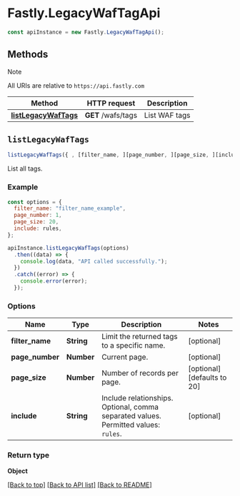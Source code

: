 # Fastly.LegacyWafTagApi

```javascript
const apiInstance = new Fastly.LegacyWafTagApi();
```
## Methods

> [!NOTE]
> All URIs are relative to `https://api.fastly.com`

Method | HTTP request | Description
------ | ------------ | -----------
[**listLegacyWafTags**](LegacyWafTagApi.md#listLegacyWafTags) | **GET** /wafs/tags | List WAF tags


## `listLegacyWafTags`

```javascript
listLegacyWafTags({ , [filter_name, ][page_number, ][page_size, ][include] })
```

List all tags.

### Example

```javascript
const options = {
  filter_name: "filter_name_example",
  page_number: 1,
  page_size: 20,
  include: rules,
};

apiInstance.listLegacyWafTags(options)
  .then((data) => {
    console.log(data, "API called successfully.");
  })
  .catch((error) => {
    console.error(error);
  });
```

### Options

Name | Type | Description  | Notes
------------- | ------------- | ------------- | -------------
**filter_name** | **String** | Limit the returned tags to a specific name. | [optional]
**page_number** | **Number** | Current page. | [optional]
**page_size** | **Number** | Number of records per page. | [optional] [defaults to 20]
**include** | **String** | Include relationships. Optional, comma separated values. Permitted values: `rules`.  | [optional]

### Return type

**Object**


[[Back to top]](#) [[Back to API list]](../../README.md#endpoints)
[[Back to README]](../../README.md)
